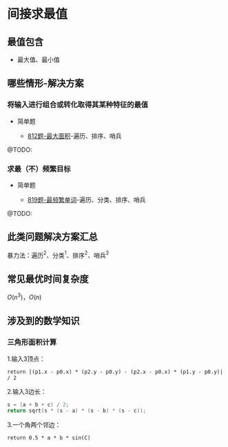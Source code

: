# 间接求最值

## 最值包含

+ 最大值、最小值

## 哪些情形-解决方案

### 将输入进行组合或转化取得其某种特征的最值

+ 简单题

  + [812题-最大面积](.\812题-最大面积.md)-遍历、排序、哨兵

@TODO:

### 求最（不）频繁目标

+ 简单题

  + [819题-最频繁单词](.\819题-最频繁单词.md)-遍历、分类、排序、哨兵

@TODO:

## 此类问题解决方案汇总

暴力法：遍历$^2$、分类$^1$、排序$^2$、哨兵$^2$

## 常见最优时间复杂度

$O(n ^ {3})$，$O(n)$

## 涉及到的数学知识

### 三角形面积计算

1.输入3顶点：

`return |(p1.x - p0.x) * (p2.y - p0.y) - (p2.x - p0.x) * (p1.y - p0.y)| / 2`

2.输入3边长：

``` c
s = (a + b + c) / 2;
return sqrt(s * (s - a) * (s - b) * (s - c));
```

3.一个角两个邻边：

`return 0.5 * a * b * sin(C)`
